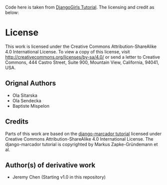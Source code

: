 Code here is taken from [DjangoGirls Tutorial](https://tutorial.djangogirls.org/en/). The licensing and credit as below:

# License

This work is licensed under the Creative Commons Attribution-ShareAlike 4.0
International License. To view a copy of this license, visit
http://creativecommons.org/licenses/by-sa/4.0/ or send a letter to Creative
Commons, 444 Castro Street, Suite 900, Mountain View, California, 94041, USA.

## Orignal Authors

- Ola Sitarska
- Ola Sendecka
- Baptiste Mispelon

## Credits

Parts of this work are based on the [django-marcador
tutorial](http://django-marcador.keimlink.de/) licensed under Creative Commons
Attribution-ShareAlike 4.0 International License. The django-marcador tutorial
is copyrighted by Markus Zapke-Gründemann et al.

## Author(s) of derivative work

- Jeremy Chen (Starting v1.0 in this repository)
